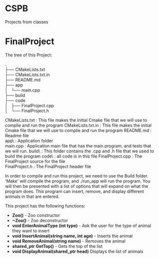 # CSPB
Projects from classes

# FinalProject

The tree of this Project: 

.  
├── CMakeLists.txt  
├── CMakeLists.txt.in  
├── README.md  
├── app  
│   └── main.cpp  
├── build  
├── code  
│   ├── FinalProject.cpp  
│   └── FinalProject.h  

CMakeLists.txt      : This file makes the initial Cmake file that we will use to complie and run the program
CMakeLists.txt.in   : This file makes the initial Cmake file that we will use to complie and run the program
README.md           : Readme file  
app\                : Application folder  
main.cpp            : Application main file that has the main program, and tests that we will run.
build\              : This folder contains the .cpp and .h file that we used to build the program
code\               : all code is in this file 
FinalProject.cpp    : The FinalProject source for the file  
FinalProject.h      : The FinalProject header file 


In order to compile and run this project, we need to use the Build folder. 'Make' will compile the program, and ./run_app will run the program. You will then be presented with a list of options that will expand on what the program does. This program can insert, remove, and display different animals in that are entered. 

This project has the following functions:

* **Zoo()** - Zoo constructor
* **~Zoo()** - Zoo deconstructor
* **void EnterAnimalType (int type)** - Ask the user for the type of animal they want to insert
* **void InsertAnimal(string name, int age)** - Inserts the animal
* **void RemoveAnimal(string name)** - Removes the animal
* **shared_ptr<Animal> GetTop()** - Gets the top of the list
* **void DisplayAnimal(shared_ptr<Animal> head)** Displays the list of animals
